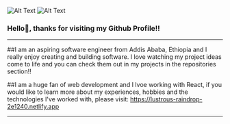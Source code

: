 ![Alt Text](https://media.tenor.com/GfSX-u7VGM4AAAAC/coding.gif) ![Alt Text](https://media0.giphy.com/media/5n067EUZwH8cvtRfGz/giphy.gif) 
### Hello👋, thanks for visiting my Github Profile!!

-----------------------------------------------------------------------------------------------------------------------------------------------------------

##I am an aspiring software engineer from Addis Ababa, Ethiopia and I really enjoy creating and building software. I love watching my project ideas come to life and you can check them out in my projects in the repositories section!! 

##I am a huge fan of web development and I lvoe working with React, if you would like to learn more about my experiences, hobbies and the technologies I've worked with, please visit: https://lustrous-raindrop-2e1240.netlify.app

-----------------------------------------------------------------------------------------------------------------------------------------------------------
